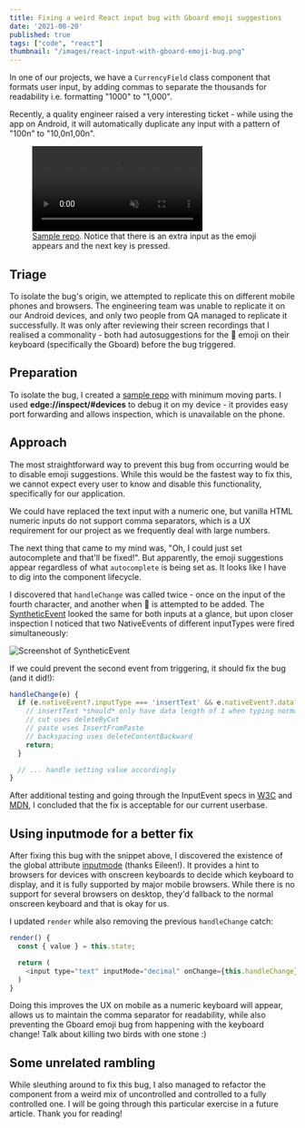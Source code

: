 ```yaml
---
title: Fixing a weird React input bug with Gboard emoji suggestions
date: '2021-08-20'
published: true
tags: ["code", "react"]
thumbnail: "/images/react-input-with-gboard-emoji-bug.png"
---
```

In one of our projects, we have a `CurrencyField` class component that formats user input, by adding commas to separate the thousands for readability i.e. formatting "1000" to "1,000".

Recently, a quality engineer raised a very interesting ticket - while using the app on Android, it will automatically duplicate any input with a pattern of "100n" to "10,0n1,00n".

<figure>
  <video autoplay muted loop>
    <source src="/videos/react-input-with-gboard-emoji-bug.mp4" />
  </video>
  <figcaption>
    <a href="https://github.com/causztic/react-testbed/tree/gboard-autocompletion-bug">Sample repo</a>. Notice that there is an extra input as the emoji appears and the next key is pressed.
  </figcaption>
</figure>

## Triage

To isolate the bug's origin, we attempted to replicate this on different mobile phones and browsers. The engineering team was unable to replicate it on our Android devices, and only two people from QA managed to replicate it successfully. It was only after reviewing their screen recordings that I realised a commonality - both had autosuggestions for the 💯 emoji on their keyboard (specifically the Gboard) before the bug triggered. 

## Preparation

To isolate the bug, I created a [sample repo](https://github.com/causztic/react-testbed/tree/gboard-autocompletion-bug) with minimum moving parts. I used **edge://inspect/#devices** to debug it on my device - it provides easy port forwarding and allows inspection, which is unavailable on the phone.

## Approach

The most straightforward way to prevent this bug from occurring would be to disable emoji suggestions. While this would be the fastest way to fix this, we cannot expect every user to know and disable this functionality, specifically for our application.

We could have replaced the text input with a numeric one, but vanilla HTML numeric inputs do not support comma separators, which is a UX requirement for our project as we frequently deal with large numbers.

The next thing that came to my mind was, "Oh, I could just set autocomplete and that'll be fixed!". But apparently, the emoji suggestions appear regardless of what `autocomplete` is being set as. It looks like I have to dig into the component lifecycle.

I discovered that `handleChange` was called twice - once on the input of the fourth character, and another when 💯 is attempted to be added. The [SyntheticEvent](https://reactjs.org/docs/events.html) looked the same for both inputs at a glance, but upon closer inspection I noticed that two NativeEvents of different inputTypes were fired simultaneously:

![Screenshot of SyntheticEvent](/images/react-input-with-gboard-emoji-bug.png)

If we could prevent the second event from triggering, it should fix the bug (and it did!):

```js
handleChange(e) {
  if (e.nativeEvent?.inputType === 'insertText' && e.nativeEvent?.data?.length > 1) {
    // insertText *should* only have data length of 1 when typing normally
    // cut uses deleteByCut
    // paste uses InsertFromPaste
    // backspacing uses deleteContentBackward
    return;
  }

  // ... handle setting value accordingly
}
```

After additional testing and going through the InputEvent specs in [W3C](https://www.w3.org/TR/input-events-1/) and [MDN](https://developer.mozilla.org/en-US/docs/Web/API/InputEvent/inputType), I concluded that the fix is acceptable for our current userbase.

## Using inputmode for a better fix

After fixing this bug with the snippet above, I discovered the existence of the global attribute [inputmode](https://developer.mozilla.org/en-US/docs/Web/HTML/Global_attributes/inputmode) (thanks Eileen!). It provides a hint to browsers for devices with onscreen keyboards to decide which keyboard to display, and it is fully supported by major mobile browsers. While there is no support for several browsers on desktop, they'd fallback to the normal onscreen keyboard and that is okay for us.

I updated `render` while also removing the previous `handleChange` catch:

```js
render() {
  const { value } = this.state;

  return (
    <input type="text" inputMode="decimal" onChange={this.handleChange} value={value} />
  )
}
```

Doing this improves the UX on mobile as a numeric keyboard will appear, allows us to maintain the comma separator for readability, while also preventing the Gboard emoji bug from happening with the keyboard change! Talk about killing two birds with one stone :)

## Some unrelated rambling

While sleuthing around to fix this bug, I also managed to refactor the component from a weird mix of uncontrolled and controlled to a fully controlled one. I will be going through this particular exercise in a future article. Thank you for reading!











